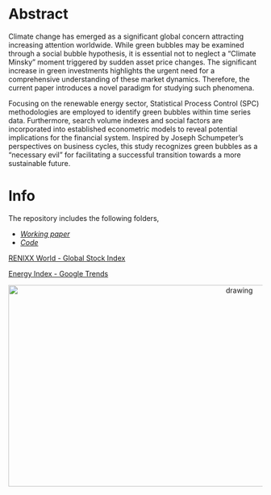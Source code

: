 # Abstract
Climate change has emerged as a significant global concern attracting increasing attention worldwide.
While green bubbles may be examined through a social bubble hypothesis, it is essential not to neglect
a “Climate Minsky” moment triggered by sudden asset price changes. The significant increase in green
investments highlights the urgent need for a comprehensive understanding of these market dynamics.
Therefore, the current paper introduces a novel paradigm for studying such phenomena.

Focusing on the renewable energy sector, Statistical Process Control (SPC) methodologies are
employed to identify green bubbles within time series data. Furthermore, search volume indexes and
social factors are incorporated into established econometric models to reveal potential implications
for the financial system. Inspired by Joseph Schumpeter’s perspectives on business cycles, this study
recognizes green bubbles as a “necessary evil” for facilitating a successful transition towards a more
sustainable future.

  # Info
The repository includes the following folders,
* *[Working paper](https://github.com/GianVriz/Green-bubble-detection-and-propagation-in-the-energy-market/tree/main/Working%20paper)* 
* *[Code](https://github.com/GianVriz/Green-bubble-detection-and-propagation-in-the-energy-market/tree/main/Code)*

[RENIXX World - Global Stock Index](https://www.renewable-energy-industry.com/stocks/)

[Energy Index - Google Trends](https://trends.google.it/trends/explore?date=all&q=Energy%20index&hl=it)

 <p align="center">
 <img src="https://github.com/GianVriz/Green-bubble-detection-and-propagation-in-the-energy-market/blob/main/Working%20paper/Bubble_d.png" alt="drawing" width="900" height="400"/> 
